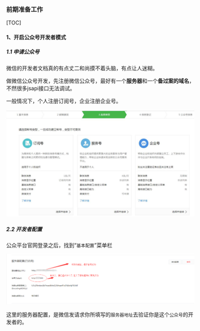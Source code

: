 ### 前期准备工作

[TOC]

#### 1、开启公众号开发者模式

##### 1.1 申请公众号

微信的开发者文档真的有点丈二和尚摸不着头脑，有点让人迷糊。

做微信公众号开发，先注册微信公众号，最好有一个**服务器**和一个**备过案的域名**，不然很多jsapi接口无法调试。

一般情况下，个人注册订阅号，企业注册企业号。

![1558671667657](assets/1558671667657.png)



##### 2.2 开发者配置

公众平台官网登录之后，找到“`基本配置`”菜单栏

![1558675543633](assets/1558675543633.png)

这里的服务器配置，是微信发请求你所填写的`服务器地址`去验证你是这个`公众号`的开发者的。

